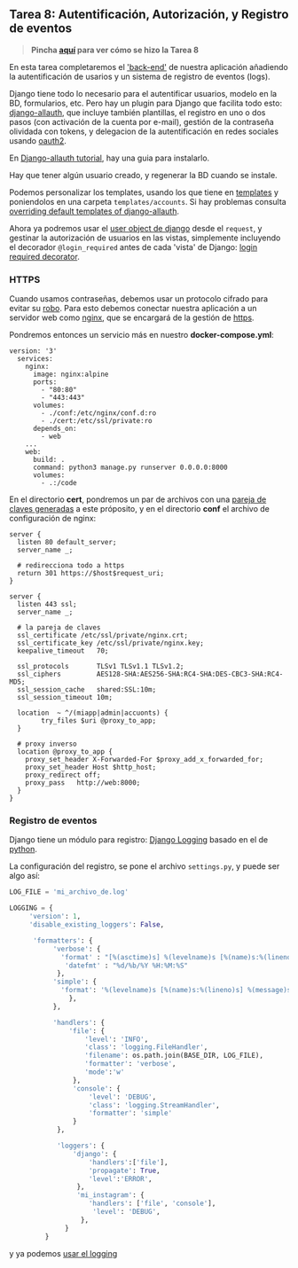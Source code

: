 ## Tarea 8: Autentificación, Autorización, y Registro de eventos

> **Pincha [aquí](https://github.com/Gecofer/MII_SSBW_1819/blob/master/Tarea%208/Tarea8.md) para ver cómo se hizo la Tarea 8**

En esta tarea completaremos el ['back-end'](https://en.wikipedia.org/wiki/Front_and_back_ends) de nuestra aplicación añadiendo la autentificación de usarios y un sistema de registro de eventos (logs).

Django tiene todo lo necesario para el autentificar usuarios, modelo en la BD, formularios, etc. Pero hay un plugin para Django que facilita todo esto: [django-allauth](https://www.intenct.nl/projects/django-allauth/), que incluye también plantillas, el registro en uno o dos pasos (con activación de la cuenta por e-mail), gestión de la contraseña olividada con tokens, y delegacion de la autentificación en redes sociales usando [oauth2](https://solidgeargroup.com/oauth2-protocolo-de-autorizacion?lang=es).

En [Django-allauth tutorial](https://wsvincent.com/django-allauth-tutorial/), hay una guia para instalarlo.

Hay que tener algún usuario creado, y regenerar la BD cuando se instale.

Podemos personalizar los templates, usando los que tiene en [templates](https://github.com/pennersr/django-allauth/tree/master/allauth/templates/account) y poniendolos en una carpeta `templates/accounts`. Si hay problemas consulta [overriding default templates of django-allauth](https://stackoverflow.com/questions/9437545/overriding-default-templates-of-django-allauth).

Ahora ya podremos usar el [user object de django](https://docs.djangoproject.com/en/2.2/topics/auth/default/) desde el `request`, y gestinar la autorización de usuarios en las vistas, simplemente incluyendo el decorador `@login_required` antes de cada 'vista' de Django: [login required decorator](https://docs.djangoproject.com/en/2.2/topics/auth/default/#the-login-required-decorator).

### HTTPS

Cuando usamos contraseñas, debemos usar un protocolo cifrado para evitar su [robo](https://en.wikipedia.org/wiki/Session_hijacking). Para esto debemos conectar nuestra aplicación a un servidor web como [nginx](https://nginx.org/en/), que se encargará de la gestión de [https](https://nginx.org/en/docs/http/configuring_https_servers.html).

Pondremos entonces un servicio más en nuestro **docker-compose.yml**:

~~~
version: '3'
  services:
    nginx:
      image: nginx:alpine
      ports:
        - "80:80"
        - "443:443"
      volumes:
        - ./conf:/etc/nginx/conf.d:ro
        - ./cert:/etc/ssl/private:ro
      depends_on:
        - web
    ...
    web:
      build: .
      command: python3 manage.py runserver 0.0.0.0:8000
      volumes:
        - .:/code
~~~        

En el directorio **cert**, pondremos un par de archivos con una [pareja de claves generadas](https://www.digitalocean.com/community/tutorials/how-to-create-a-self-signed-ssl-certificate-for-nginx-in-ubuntu-18-04) a este próposito, y en el directorio **conf** el archivo de configuración de nginx:

~~~
server {
  listen 80 default_server;
  server_name _;

  # redirecciona todo a https
  return 301 https://$host$request_uri;
}

server {
  listen 443 ssl;
  server_name _;

  # la pareja de claves
  ssl_certificate /etc/ssl/private/nginx.crt;
  ssl_certificate_key /etc/ssl/private/nginx.key;
  keepalive_timeout   70;

  ssl_protocols       TLSv1 TLSv1.1 TLSv1.2;
  ssl_ciphers         AES128-SHA:AES256-SHA:RC4-SHA:DES-CBC3-SHA:RC4-MD5;
  ssl_session_cache   shared:SSL:10m;
  ssl_session_timeout 10m;

  location  ~ ^/(miapp|admin|accuonts) {
		try_files $uri @proxy_to_app;
  }

  # proxy inverso
  location @proxy_to_app {
	proxy_set_header X-Forwarded-For $proxy_add_x_forwarded_for;
	proxy_set_header Host $http_host;
	proxy_redirect off;
	proxy_pass   http://web:8000;
  }
}
~~~

### Registro de eventos

Django tiene un módulo para registro: [Django Logging](https://docs.djangoproject.com/en/2.2/topics/logging/) basado en el de [python](https://docs.python.org/3.6/library/logging.html).

La configuración del registro, se pone el archivo `settings.py`, y puede ser algo así:

~~~python
LOG_FILE = 'mi_archivo_de.log'

LOGGING = {
	 'version': 1,
	 'disable_existing_loggers': False,

	  'formatters': {
	       'verbose': {
             'format' : "[%(asctime)s] %(levelname)s [%(name)s:%(lineno)s] %(message)s",
              'datefmt' : "%d/%b/%Y %H:%M:%S"
	        },
           'simple': {
             'format': '%(levelname)s [%(name)s:%(lineno)s] %(message)s'
	           },
	       },

	       'handlers': {
	           'file': {
	               'level': 'INFO',
	               'class': 'logging.FileHandler',
	               'filename': os.path.join(BASE_DIR, LOG_FILE),
	               'formatter': 'verbose',
	               'mode':'w'
	            },
	            'console': {
	                'level': 'DEBUG',
	                'class': 'logging.StreamHandler',
	                'formatter': 'simple'
	            }
	        },

	        'loggers': {
	            'django': {
	                'handlers':['file'],
	                'propagate': True,
	                'level':'ERROR',
	             },
	             'mi_instagram': {
	                'handlers': ['file', 'console'],
	                 'level': 'DEBUG',
	              },
	          }
	     }
~~~

y ya podemos [usar el logging](https://lincolnloop.com/blog/django-logging-right-way/)

